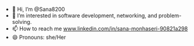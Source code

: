 - 👋 Hi, I’m @Sana8200
- 👀 I’m interested in software development, networking, and problem-solving.
- 📫 How to reach me www.linkedin.com/in/sana-monhaseri-90821a298
- 😄 Pronouns: she/Her

<!---
Sana8200/Sana8200 is a ✨ special ✨ repository because its `README.md` (this file) appears on your GitHub profile.
You can click the Preview link to take a look at your changes.
--->
